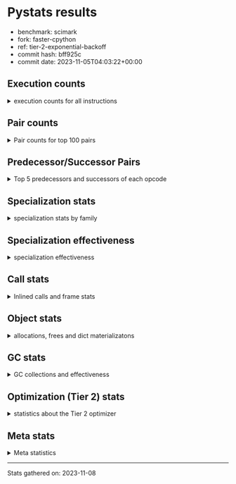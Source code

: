 
# Pystats results

- benchmark: scimark
- fork: faster-cpython
- ref: tier-2-exponential-backoff
- commit hash: bff925c
- commit date: 2023-11-05T04:03:22+00:00

## Execution counts

<details>
<summary> execution counts for all instructions </summary>

|Name | Count | Self | Cumulative | Miss ratio | 
|---|---:|---:|---:|---:|
| LOAD_FAST | 1,083,414,320 | 18.5% | 18.5% |  |
| LOAD_FAST_LOAD_FAST | 433,810,380 | 7.4% | 26.0% |  |
| POP_JUMP_IF_FALSE | 328,114,940 | 5.6% | 31.6% |  |
| LOAD_ATTR_INSTANCE_VALUE | 321,103,120 | 5.5% | 37.1% |  |
| SWAP | 293,175,920 | 5.0% | 42.1% |  |
| LOAD_CONST | 292,953,980 | 5.0% | 47.1% |  |
| COPY | 276,960,200 | 4.7% | 51.8% |  |
| BINARY_SUBSCR | 234,162,560 | 4.0% | 55.8% |  |
| COMPARE_OP_INT | 221,899,180 | 3.8% | 59.6% |  |
| RESUME_CHECK | 182,272,400 | 3.1% | 62.8% |  |
| RETURN_VALUE | 181,123,540 | 3.1% | 65.9% |  |
| LOAD_GLOBAL_BUILTIN | 178,170,180 | 3.0% | 68.9% |  |
| STORE_SUBSCR | 172,808,220 | 3.0% | 71.9% |  |
| BINARY_OP_ADD_INT | 158,521,860 | 2.7% | 74.6% |  |
| STORE_FAST | 125,788,060 | 2.2% | 76.7% |  |
| BINARY_OP_ADD_FLOAT | 120,734,300 | 2.1% | 78.8% |  |
| BINARY_SUBSCR_GETITEM | 118,050,820 | 2.0% | 80.8% |  |
| BINARY_OP_MULTIPLY_FLOAT | 107,739,420 | 1.8% | 82.7% |  |
| ENTER_EXECUTOR | 106,307,180 | 1.8% | 84.5% |  |
| TO_BOOL_BOOL | 97,414,060 | 1.7% | 86.1% |  |
| JUMP_FORWARD | 94,194,080 | 1.6% | 87.7% |  |
| BINARY_OP_SUBTRACT_FLOAT | 92,114,220 | 1.6% | 89.3% |  |
| CALL_ISINSTANCE | 80,450,280 | 1.4% | 90.7% |  |
| BINARY_SUBSCR_LIST_INT | 80,435,080 | 1.4% | 92.1% |  |
| STORE_FAST_STORE_FAST | 55,708,340 | 1.0% | 93.0% |  |
| CALL_PY_EXACT_ARGS | 54,921,940 | 0.9% | 94.0% |  |
| LOAD_ATTR_METHOD_WITH_VALUES | 54,900,560 | 0.9% | 94.9% |  |
| UNPACK_SEQUENCE_TWO_TUPLE | 46,907,120 | 0.8% | 95.7% |  |
| BINARY_OP_MULTIPLY_INT | 46,576,140 | 0.8% | 96.5% |  |
| BUILD_TUPLE | 39,217,640 | 0.7% | 97.2% |  |
| BINARY_OP_SUBTRACT_INT | 36,888,680 | 0.6% | 97.8% |  |
| STORE_ATTR_INSTANCE_VALUE | 30,096,920 | 0.5% | 98.3% |  |
| LOAD_ATTR_NONDESCRIPTOR_WITH_VALUES | 22,232,420 | 0.4% | 98.7% | 0.1% |
| CALL_BUILTIN_CLASS | 17,260,280 | 0.3% | 99.0% |  |
| BINARY_OP | 9,489,640 | 0.2% | 99.2% |  |
| COMPARE_OP | 8,812,940 | 0.2% | 99.3% |  |
| RETURN_CONST | 8,523,520 | 0.1% | 99.5% |  |
| INTERPRETER_EXIT | 8,499,020 | 0.1% | 99.6% |  |
| POP_JUMP_IF_TRUE | 8,404,000 | 0.1% | 99.7% |  |
| COMPARE_OP_FLOAT | 8,395,960 | 0.1% | 99.9% |  |
| BINARY_SUBSCR_TUPLE_INT | 1,599,960 | 0.0% | 99.9% |  |
| POP_TOP | 825,120 | 0.0% | 99.9% |  |
| JUMP_BACKWARD | 818,640 | 0.0% | 99.9% |  |
| FOR_ITER_GEN | 800,060 | 0.0% | 100.0% |  |
| YIELD_VALUE | 800,000 | 0.0% | 100.0% |  |
| CALL_BUILTIN_O | 420,700 | 0.0% | 100.0% |  |
| FOR_ITER_RANGE | 293,280 | 0.0% | 100.0% |  |
| GET_ITER | 284,960 | 0.0% | 100.0% |  |
| LIST_APPEND | 179,840 | 0.0% | 100.0% |  |
| EXTENDED_ARG | 80,000 | 0.0% | 100.0% |  |
| LOAD_GLOBAL_MODULE | 48,580 | 0.0% | 100.0% |  |
| LOAD_ATTR_MODULE | 25,740 | 0.0% | 100.0% |  |
| CALL | 22,620 | 0.0% | 100.0% |  |
| PUSH_NULL | 18,680 | 0.0% | 100.0% |  |
| STORE_SUBSCR_LIST_INT | 15,180 | 0.0% | 100.0% |  |
| FOR_ITER | 9,500 | 0.0% | 100.0% |  |
| STORE_SLICE | 8,080 | 0.0% | 100.0% |  |
| LOAD_GLOBAL | 3,960 | 0.0% | 100.0% |  |
| LOAD_ATTR | 3,920 | 0.0% | 100.0% |  |
| BUILD_LIST | 1,900 | 0.0% | 100.0% |  |
| STORE_ATTR | 1,440 | 0.0% | 100.0% |  |
| LOAD_DEREF | 1,200 | 0.0% | 100.0% |  |
| RESUME | 840 | 0.0% | 100.0% |  |
| CALL_FUNCTION_EX | 800 | 0.0% | 100.0% |  |
| NOP | 400 | 0.0% | 100.0% |  |
| CALL_INTRINSIC_1 | 400 | 0.0% | 100.0% |  |
| COPY_FREE_VARS | 400 | 0.0% | 100.0% |  |
| LIST_EXTEND | 400 | 0.0% | 100.0% |  |
| STORE_FAST_LOAD_FAST | 380 | 0.0% | 100.0% |  |
| POP_JUMP_IF_NONE | 240 | 0.0% | 100.0% |  |
| LOAD_FAST_AND_CLEAR | 240 | 0.0% | 100.0% |  |
| TO_BOOL | 200 | 0.0% | 100.0% |  |
| EXIT_INIT_CHECK | 180 | 0.0% | 100.0% |  |
| CALL_ALLOC_AND_ENTER_INIT | 180 | 0.0% | 100.0% |  |
| UNPACK_SEQUENCE | 160 | 0.0% | 100.0% |  |
| BINARY_SLICE | 80 | 0.0% | 100.0% |  |
| END_FOR | 80 | 0.0% | 100.0% |  |
| RETURN_GENERATOR | 80 | 0.0% | 100.0% |  |


</details>

## Pair counts

<details>
<summary> Pair counts for top 100 pairs </summary>

|Pair | Count | Self | Cumulative | 
|---|---:|---:|---:|
| LOAD_FAST LOAD_ATTR_INSTANCE_VALUE | 253,621,280 | 4.3% | 4.3% |
| COMPARE_OP_INT POP_JUMP_IF_FALSE | 221,883,220 | 3.8% | 8.1% |
| POP_JUMP_IF_FALSE LOAD_FAST | 216,159,980 | 3.7% | 11.8% |
| LOAD_ATTR_INSTANCE_VALUE LOAD_FAST | 157,039,280 | 2.7% | 14.5% |
| BINARY_SUBSCR_GETITEM RESUME_CHECK | 118,050,820 | 2.0% | 16.5% |
| LOAD_CONST BINARY_OP_ADD_INT | 103,863,360 | 1.8% | 18.3% |
| SWAP STORE_SUBSCR | 100,484,600 | 1.7% | 20.0% |
| SWAP SWAP | 100,484,600 | 1.7% | 21.8% |
| LOAD_CONST LOAD_FAST | 100,304,060 | 1.7% | 23.5% |
| LOAD_GLOBAL_BUILTIN LOAD_FAST | 97,548,500 | 1.7% | 25.1% |
| LOAD_FAST_LOAD_FAST LOAD_CONST | 97,478,540 | 1.7% | 26.8% |
| TO_BOOL_BOOL POP_JUMP_IF_FALSE | 97,414,060 | 1.7% | 28.5% |
| COPY BINARY_SUBSCR | 92,380,900 | 1.6% | 30.1% |
| COPY COPY | 92,380,900 | 1.6% | 31.6% |
| LOAD_FAST SWAP | 92,198,400 | 1.6% | 33.2% |
| POP_JUMP_IF_FALSE JUMP_FORWARD | 92,198,400 | 1.6% | 34.8% |
| SWAP COPY | 92,198,400 | 1.6% | 36.4% |
| LOAD_ATTR_INSTANCE_VALUE COMPARE_OP_INT | 92,198,320 | 1.6% | 37.9% |
| COPY COMPARE_OP_INT | 92,198,320 | 1.6% | 39.5% |
| BINARY_SUBSCR LOAD_FAST | 82,482,280 | 1.4% | 40.9% |
| LOAD_FAST LOAD_CONST | 82,197,900 | 1.4% | 42.3% |
| RESUME_CHECK LOAD_GLOBAL_BUILTIN | 80,450,480 | 1.4% | 43.7% |
| LOAD_FAST LOAD_GLOBAL_BUILTIN | 80,450,240 | 1.4% | 45.1% |
| LOAD_GLOBAL_BUILTIN CALL_ISINSTANCE | 80,450,240 | 1.4% | 46.5% |
| CALL_ISINSTANCE TO_BOOL_BOOL | 80,450,240 | 1.4% | 47.8% |
| BINARY_SUBSCR_LIST_INT RETURN_VALUE | 79,635,100 | 1.4% | 49.2% |
| LOAD_FAST BINARY_SUBSCR_LIST_INT | 79,635,080 | 1.4% | 50.6% |
| RETURN_VALUE LOAD_FAST | 79,619,760 | 1.4% | 51.9% |
| STORE_SUBSCR ENTER_EXECUTOR | 76,668,680 | 1.3% | 53.2% |
| STORE_SUBSCR LOAD_FAST_LOAD_FAST | 73,921,600 | 1.3% | 54.5% |
| BINARY_OP_ADD_FLOAT SWAP | 73,816,220 | 1.3% | 55.8% |
| LOAD_FAST BINARY_OP_ADD_FLOAT | 73,816,140 | 1.3% | 57.0% |
| STORE_FAST LOAD_FAST_LOAD_FAST | 71,520,600 | 1.2% | 58.3% |
| LOAD_FAST_LOAD_FAST LOAD_ATTR_INSTANCE_VALUE | 67,481,160 | 1.2% | 59.4% |
| BINARY_SUBSCR LOAD_FAST_LOAD_FAST | 61,339,360 | 1.0% | 60.5% |
| CALL_PY_EXACT_ARGS RESUME_CHECK | 54,921,880 | 0.9% | 61.4% |
| RESUME_CHECK LOAD_FAST | 54,916,840 | 0.9% | 62.3% |
| LOAD_FAST LOAD_ATTR_METHOD_WITH_VALUES | 54,899,920 | 0.9% | 63.3% |
| LOAD_FAST BINARY_SUBSCR | 52,955,960 | 0.9% | 64.2% |
| LOAD_FAST_LOAD_FAST BINARY_SUBSCR_GETITEM | 52,592,360 | 0.9% | 65.1% |
| BINARY_OP_SUBTRACT_FLOAT LOAD_FAST_LOAD_FAST | 48,796,220 | 0.8% | 65.9% |
| LOAD_FAST BINARY_OP_SUBTRACT_FLOAT | 48,724,100 | 0.8% | 66.8% |
| JUMP_FORWARD LOAD_FAST_LOAD_FAST | 48,094,880 | 0.8% | 67.6% |
| UNPACK_SEQUENCE_TWO_TUPLE STORE_FAST_STORE_FAST | 46,907,120 | 0.8% | 68.4% |
| LOAD_FAST BINARY_OP_ADD_INT | 46,393,300 | 0.8% | 69.2% |
| LOAD_FAST_LOAD_FAST CALL_PY_EXACT_ARGS | 46,111,420 | 0.8% | 70.0% |
| RESUME_CHECK LOAD_CONST | 46,103,600 | 0.8% | 70.8% |
| JUMP_FORWARD LOAD_CONST | 46,099,200 | 0.8% | 71.5% |
| BINARY_OP_ADD_INT RETURN_VALUE | 46,099,180 | 0.8% | 72.3% |
| BINARY_OP_MULTIPLY_INT LOAD_FAST | 46,099,180 | 0.8% | 73.1% |
| LOAD_ATTR_INSTANCE_VALUE BINARY_OP_MULTIPLY_INT | 46,099,160 | 0.8% | 73.9% |
| LOAD_ATTR_METHOD_WITH_VALUES LOAD_FAST_LOAD_FAST | 46,099,160 | 0.8% | 74.7% |
| LOAD_FAST UNPACK_SEQUENCE_TWO_TUPLE | 46,099,120 | 0.8% | 75.5% |
| STORE_FAST_STORE_FAST LOAD_FAST | 39,216,000 | 0.7% | 76.2% |
| BINARY_SUBSCR RETURN_VALUE | 38,416,020 | 0.7% | 76.8% |
| RETURN_VALUE BINARY_SUBSCR | 38,416,000 | 0.7% | 77.5% |
| STORE_FAST LOAD_FAST | 37,399,860 | 0.6% | 78.1% |
| LOAD_CONST BINARY_OP_SUBTRACT_INT | 35,058,880 | 0.6% | 78.7% |
| ENTER_EXECUTOR BINARY_SUBSCR_GETITEM | 34,724,600 | 0.6% | 79.3% |
| BINARY_OP_MULTIPLY_FLOAT BINARY_OP_SUBTRACT_FLOAT | 34,588,820 | 0.6% | 79.9% |
| LOAD_FAST_LOAD_FAST BINARY_SUBSCR | 33,975,340 | 0.6% | 80.5% |
| LOAD_FAST BINARY_OP_MULTIPLY_FLOAT | 32,978,180 | 0.6% | 81.0% |
| BINARY_OP_ADD_INT STORE_SUBSCR | 32,933,840 | 0.6% | 81.6% |
| LOAD_FAST_LOAD_FAST COPY | 32,860,600 | 0.6% | 82.2% |
| BINARY_OP_ADD_INT COPY | 32,856,260 | 0.6% | 82.7% |
| ENTER_EXECUTOR LOAD_FAST | 32,855,320 | 0.6% | 83.3% |
| LOAD_FAST LOAD_FAST | 32,562,280 | 0.6% | 83.8% |
| LOAD_FAST BUILD_TUPLE | 31,532,800 | 0.5% | 84.4% |
| BUILD_TUPLE BINARY_SUBSCR_GETITEM | 30,733,560 | 0.5% | 84.9% |
| LOAD_FAST_LOAD_FAST STORE_ATTR_INSTANCE_VALUE | 30,095,200 | 0.5% | 85.4% |
| STORE_ATTR_INSTANCE_VALUE LOAD_FAST | 30,095,080 | 0.5% | 85.9% |
| BINARY_OP_SUBTRACT_INT STORE_FAST | 29,187,620 | 0.5% | 86.4% |
| LOAD_CONST COMPARE_OP_INT | 28,984,780 | 0.5% | 86.9% |
| LOAD_FAST COPY | 26,664,000 | 0.5% | 87.4% |
| BINARY_SUBSCR BINARY_OP_MULTIPLY_FLOAT | 26,268,900 | 0.4% | 87.8% |
| BINARY_OP_SUBTRACT_FLOAT SWAP | 26,267,980 | 0.4% | 88.3% |
| LOAD_FAST_LOAD_FAST LOAD_FAST | 25,360,560 | 0.4% | 88.7% |
| BINARY_OP_MULTIPLY_FLOAT BINARY_OP_ADD_FLOAT | 23,860,520 | 0.4% | 89.1% |
| BINARY_OP_ADD_FLOAT LOAD_FAST_LOAD_FAST | 23,125,720 | 0.4% | 89.5% |
| RETURN_VALUE BINARY_OP_ADD_FLOAT | 23,049,480 | 0.4% | 89.9% |
| ENTER_EXECUTOR LOAD_FAST_LOAD_FAST | 20,689,780 | 0.4% | 90.3% |
| LOAD_FAST CALL_BUILTIN_CLASS | 17,177,000 | 0.3% | 90.6% |
| BINARY_OP_SUBTRACT_FLOAT STORE_FAST | 17,049,720 | 0.3% | 90.9% |
| CALL_BUILTIN_CLASS BINARY_OP_MULTIPLY_FLOAT | 16,971,980 | 0.3% | 91.2% |
| LOAD_FAST LOAD_ATTR_NONDESCRIPTOR_WITH_VALUES | 16,967,860 | 0.3% | 91.4% |
| BINARY_OP_MULTIPLY_FLOAT RETURN_VALUE | 16,963,840 | 0.3% | 91.7% |
| LOAD_ATTR_INSTANCE_VALUE TO_BOOL_BOOL | 16,963,720 | 0.3% | 92.0% |
| LOAD_ATTR_NONDESCRIPTOR_WITH_VALUES LOAD_GLOBAL_BUILTIN | 16,963,720 | 0.3% | 92.3% |
| BINARY_OP_ADD_INT BINARY_SUBSCR | 16,370,340 | 0.3% | 92.6% |
| BINARY_SUBSCR STORE_FAST | 16,370,180 | 0.3% | 92.9% |
| BINARY_OP_MULTIPLY_FLOAT LOAD_FAST | 16,216,840 | 0.3% | 93.2% |
| LOAD_FAST_LOAD_FAST BINARY_OP_MULTIPLY_FLOAT | 16,144,320 | 0.3% | 93.4% |
| RETURN_VALUE STORE_FAST | 16,008,360 | 0.3% | 93.7% |
| POP_JUMP_IF_FALSE LOAD_FAST_LOAD_FAST | 15,905,100 | 0.3% | 94.0% |
| BINARY_OP_ADD_INT STORE_FAST | 14,565,640 | 0.2% | 94.2% |
| STORE_FAST ENTER_EXECUTOR | 14,505,140 | 0.2% | 94.5% |
| LOAD_FAST STORE_SUBSCR | 14,176,200 | 0.2% | 94.7% |
| STORE_SUBSCR LOAD_FAST | 12,884,220 | 0.2% | 94.9% |
| ENTER_EXECUTOR ENTER_EXECUTOR | 9,960,400 | 0.2% | 95.1% |
| BINARY_OP STORE_FAST | 9,412,340 | 0.2% | 95.3% |


</details>

## Predecessor/Successor Pairs

<details>
<summary> Top 5 predecessors and successors of each opcode </summary>

### BINARY_SLICE

<details>
<summary> Successors and predecessors for BINARY_SLICE </summary>

|Predecessors | Count | Percentage | 
|---|---:|---:|
| LOAD_CONST | 80 | 100.0% |

|Successors | Count | Percentage | 
|---|---:|---:|
| LOAD_FAST | 80 | 100.0% |


</details>

### STORE_SLICE

<details>
<summary> Successors and predecessors for STORE_SLICE </summary>

|Predecessors | Count | Percentage | 
|---|---:|---:|
| LOAD_CONST | 8,080 | 100.0% |

|Successors | Count | Percentage | 
|---|---:|---:|
| JUMP_BACKWARD | 8,000 | 99.0% |
| LOAD_FAST | 80 | 1.0% |


</details>

### CACHE

<details>
<summary> Successors and predecessors for CACHE </summary>

|Successors | Count | Percentage | 
|---|---:|---:|
| RESUME_CHECK | 8,498,820 | 100.0% |
| RESUME | 180 | 0.0% |
| POP_TOP | 20 | 0.0% |


</details>

### BINARY_SUBSCR

<details>
<summary> Successors and predecessors for BINARY_SUBSCR </summary>

|Predecessors | Count | Percentage | 
|---|---:|---:|
| COPY | 92,380,900 | 39.5% |
| LOAD_FAST | 52,955,960 | 22.6% |
| RETURN_VALUE | 38,416,000 | 16.4% |
| LOAD_FAST_LOAD_FAST | 33,975,340 | 14.5% |
| BINARY_OP_ADD_INT | 16,370,340 | 7.0% |

|Successors | Count | Percentage | 
|---|---:|---:|
| LOAD_FAST | 82,482,280 | 35.2% |
| LOAD_FAST_LOAD_FAST | 61,339,360 | 26.2% |
| RETURN_VALUE | 38,416,020 | 16.4% |
| BINARY_OP_MULTIPLY_FLOAT | 26,268,900 | 11.2% |
| STORE_FAST | 16,370,180 | 7.0% |


</details>

### EXIT_INIT_CHECK

<details>
<summary> Successors and predecessors for EXIT_INIT_CHECK </summary>

|Predecessors | Count | Percentage | 
|---|---:|---:|
| RETURN_CONST | 180 | 100.0% |

|Successors | Count | Percentage | 
|---|---:|---:|
| RETURN_VALUE | 180 | 100.0% |


</details>

### GET_ITER

<details>
<summary> Successors and predecessors for GET_ITER </summary>

|Predecessors | Count | Percentage | 
|---|---:|---:|
| CALL_BUILTIN_CLASS | 283,880 | 99.6% |
| CALL | 600 | 0.2% |
| LOAD_FAST | 400 | 0.1% |
| RETURN_GENERATOR | 80 | 0.0% |

|Successors | Count | Percentage | 
|---|---:|---:|
| FOR_ITER_RANGE | 283,960 | 99.6% |
| FOR_ITER | 700 | 0.2% |
| LOAD_FAST_AND_CLEAR | 240 | 0.1% |
| FOR_ITER_GEN | 60 | 0.0% |


</details>

### INTERPRETER_EXIT

<details>
<summary> Successors and predecessors for INTERPRETER_EXIT </summary>

|Predecessors | Count | Percentage | 
|---|---:|---:|
| RETURN_CONST | 8,498,700 | 100.0% |
| RETURN_VALUE | 300 | 0.0% |
| YIELD_VALUE | 20 | 0.0% |


</details>

### NOP

<details>
<summary> Successors and predecessors for NOP </summary>

|Predecessors | Count | Percentage | 
|---|---:|---:|
| POP_TOP | 400 | 100.0% |

|Successors | Count | Percentage | 
|---|---:|---:|
| LOAD_DEREF | 400 | 100.0% |


</details>

### POP_TOP

<details>
<summary> Successors and predecessors for POP_TOP </summary>

|Predecessors | Count | Percentage | 
|---|---:|---:|
| RESUME_CHECK | 799,980 | 97.0% |
| RETURN_CONST | 24,560 | 3.0% |
| CALL | 400 | 0.0% |
| RETURN_VALUE | 80 | 0.0% |
| FOR_ITER_GEN | 60 | 0.0% |

|Successors | Count | Percentage | 
|---|---:|---:|
| ENTER_EXECUTOR | 803,360 | 97.4% |
| LOAD_CONST | 12,240 | 1.5% |
| RETURN_CONST | 4,080 | 0.5% |
| LOAD_GLOBAL_MODULE | 4,000 | 0.5% |
| JUMP_BACKWARD | 880 | 0.1% |


</details>

### PUSH_NULL

<details>
<summary> Successors and predecessors for PUSH_NULL </summary>

|Predecessors | Count | Percentage | 
|---|---:|---:|
| LOAD_ATTR_MODULE | 17,460 | 93.5% |
| LOAD_DEREF | 800 | 4.3% |
| LOAD_ATTR | 340 | 1.8% |
| LOAD_FAST | 80 | 0.4% |

|Successors | Count | Percentage | 
|---|---:|---:|
| LOAD_FAST | 17,400 | 93.1% |
| CALL | 1,200 | 6.4% |
| LOAD_FAST_LOAD_FAST | 80 | 0.4% |


</details>

### RETURN_VALUE

<details>
<summary> Successors and predecessors for RETURN_VALUE </summary>

|Predecessors | Count | Percentage | 
|---|---:|---:|
| BINARY_SUBSCR_LIST_INT | 79,635,100 | 44.0% |
| BINARY_OP_ADD_INT | 46,099,180 | 25.5% |
| BINARY_SUBSCR | 38,416,020 | 21.2% |
| BINARY_OP_MULTIPLY_FLOAT | 16,963,840 | 9.4% |
| LOAD_FAST | 8,160 | 0.0% |

|Successors | Count | Percentage | 
|---|---:|---:|
| LOAD_FAST | 79,619,760 | 44.0% |
| BINARY_SUBSCR | 38,416,000 | 21.2% |
| BINARY_OP_ADD_FLOAT | 23,049,480 | 12.7% |
| STORE_FAST | 16,008,360 | 8.8% |
| LOAD_FAST_LOAD_FAST | 8,490,760 | 4.7% |


</details>

### STORE_SUBSCR

<details>
<summary> Successors and predecessors for STORE_SUBSCR </summary>

|Predecessors | Count | Percentage | 
|---|---:|---:|
| SWAP | 100,484,600 | 58.1% |
| BINARY_OP_ADD_INT | 32,933,840 | 19.1% |
| LOAD_FAST | 14,176,200 | 8.2% |
| BUILD_TUPLE | 8,483,200 | 4.9% |
| LOAD_FAST_LOAD_FAST | 8,200,100 | 4.7% |

|Successors | Count | Percentage | 
|---|---:|---:|
| ENTER_EXECUTOR | 76,668,680 | 44.4% |
| LOAD_FAST_LOAD_FAST | 73,921,600 | 42.8% |
| LOAD_FAST | 12,884,220 | 7.5% |
| RETURN_CONST | 8,483,220 | 4.9% |
| JUMP_BACKWARD | 803,520 | 0.5% |


</details>

### TO_BOOL

<details>
<summary> Successors and predecessors for TO_BOOL </summary>

|Predecessors | Count | Percentage | 
|---|---:|---:|
| LOAD_ATTR | 60 | 30.0% |
| LOAD_ATTR_INSTANCE_VALUE | 60 | 30.0% |
| CALL | 40 | 20.0% |
| CALL_ISINSTANCE | 40 | 20.0% |

|Successors | Count | Percentage | 
|---|---:|---:|
| POP_JUMP_IF_FALSE | 100 | 50.0% |
| TO_BOOL_BOOL | 100 | 50.0% |


</details>

### BINARY_OP

<details>
<summary> Successors and predecessors for BINARY_OP </summary>

|Predecessors | Count | Percentage | 
|---|---:|---:|
| LOAD_ATTR_NONDESCRIPTOR_WITH_VALUES | 5,260,540 | 55.4% |
| LOAD_CONST | 4,144,020 | 43.7% |
| LOAD_FAST | 38,120 | 0.4% |
| BINARY_OP | 16,280 | 0.2% |
| LOAD_FAST_LOAD_FAST | 9,060 | 0.1% |

|Successors | Count | Percentage | 
|---|---:|---:|
| STORE_FAST | 9,412,340 | 99.2% |
| BINARY_OP | 16,280 | 0.2% |
| LIST_APPEND | 16,000 | 0.2% |
| CALL_BUILTIN_O | 8,260 | 0.1% |
| LOAD_GLOBAL_MODULE | 8,260 | 0.1% |


</details>

### BUILD_LIST

<details>
<summary> Successors and predecessors for BUILD_LIST </summary>

|Predecessors | Count | Percentage | 
|---|---:|---:|
| LOAD_CONST | 1,260 | 66.3% |
| LOAD_FAST | 400 | 21.1% |
| SWAP | 240 | 12.6% |

|Successors | Count | Percentage | 
|---|---:|---:|
| CALL | 1,260 | 66.3% |
| LOAD_DEREF | 400 | 21.1% |
| SWAP | 240 | 12.6% |


</details>

### CALL

<details>
<summary> Successors and predecessors for CALL </summary>

|Predecessors | Count | Percentage | 
|---|---:|---:|
| ENTER_EXECUTOR | 15,540 | 68.7% |
| LOAD_FAST | 1,680 | 7.4% |
| BUILD_LIST | 1,260 | 5.6% |
| PUSH_NULL | 1,200 | 5.3% |
| CALL | 900 | 4.0% |

|Successors | Count | Percentage | 
|---|---:|---:|
| LOAD_FAST | 16,900 | 74.7% |
| STORE_FAST | 1,240 | 5.5% |
| CALL | 900 | 4.0% |
| CALL_BUILTIN_CLASS | 740 | 3.3% |
| GET_ITER | 600 | 2.7% |


</details>

### CALL_FUNCTION_EX

<details>
<summary> Successors and predecessors for CALL_FUNCTION_EX </summary>

|Predecessors | Count | Percentage | 
|---|---:|---:|
| CALL_INTRINSIC_1 | 400 | 50.0% |
| LOAD_FAST | 400 | 50.0% |

|Successors | Count | Percentage | 
|---|---:|---:|
| COPY_FREE_VARS | 400 | 50.0% |
| RESUME_CHECK | 300 | 37.5% |
| RESUME | 100 | 12.5% |


</details>

### CALL_INTRINSIC_1

<details>
<summary> Successors and predecessors for CALL_INTRINSIC_1 </summary>

|Predecessors | Count | Percentage | 
|---|---:|---:|
| LIST_EXTEND | 400 | 100.0% |

|Successors | Count | Percentage | 
|---|---:|---:|
| CALL_FUNCTION_EX | 400 | 100.0% |


</details>

### COMPARE_OP

<details>
<summary> Successors and predecessors for COMPARE_OP </summary>

|Predecessors | Count | Percentage | 
|---|---:|---:|
| LOAD_CONST | 8,809,580 | 100.0% |
| COMPARE_OP | 2,720 | 0.0% |
| LOAD_FAST_LOAD_FAST | 360 | 0.0% |
| BINARY_OP | 80 | 0.0% |
| COPY | 80 | 0.0% |

|Successors | Count | Percentage | 
|---|---:|---:|
| POP_JUMP_IF_FALSE | 8,809,560 | 100.0% |
| COMPARE_OP | 2,720 | 0.0% |
| COMPARE_OP_INT | 540 | 0.0% |
| POP_JUMP_IF_TRUE | 60 | 0.0% |
| COMPARE_OP_FLOAT | 40 | 0.0% |


</details>

### COPY_FREE_VARS

<details>
<summary> Successors and predecessors for COPY_FREE_VARS </summary>

|Predecessors | Count | Percentage | 
|---|---:|---:|
| CALL_FUNCTION_EX | 400 | 100.0% |

|Successors | Count | Percentage | 
|---|---:|---:|
| RESUME_CHECK | 300 | 75.0% |
| RESUME | 100 | 25.0% |


</details>

### ENTER_EXECUTOR

<details>
<summary> Successors and predecessors for ENTER_EXECUTOR </summary>

|Predecessors | Count | Percentage | 
|---|---:|---:|
| STORE_SUBSCR | 76,668,680 | 72.1% |
| STORE_FAST | 14,505,140 | 13.6% |
| ENTER_EXECUTOR | 9,960,400 | 9.4% |
| POP_JUMP_IF_TRUE | 2,073,920 | 2.0% |
| POP_JUMP_IF_FALSE | 2,044,160 | 1.9% |

|Successors | Count | Percentage | 
|---|---:|---:|
| BINARY_SUBSCR_GETITEM | 34,724,600 | 32.7% |
| LOAD_FAST | 32,855,320 | 30.9% |
| LOAD_FAST_LOAD_FAST | 20,689,780 | 19.5% |
| ENTER_EXECUTOR | 9,960,400 | 9.4% |
| LOAD_CONST | 3,255,440 | 3.1% |


</details>

### FOR_ITER

<details>
<summary> Successors and predecessors for FOR_ITER </summary>

|Predecessors | Count | Percentage | 
|---|---:|---:|
| JUMP_BACKWARD | 8,620 | 90.7% |
| GET_ITER | 700 | 7.4% |
| FOR_ITER | 140 | 1.5% |
| SWAP | 40 | 0.4% |

|Successors | Count | Percentage | 
|---|---:|---:|
| UNPACK_SEQUENCE_TWO_TUPLE | 7,960 | 83.8% |
| FOR_ITER_RANGE | 620 | 6.5% |
| STORE_FAST | 580 | 6.1% |
| FOR_ITER | 140 | 1.5% |
| RETURN_CONST | 80 | 0.8% |


</details>

### JUMP_BACKWARD

<details>
<summary> Successors and predecessors for JUMP_BACKWARD </summary>

|Predecessors | Count | Percentage | 
|---|---:|---:|
| STORE_SUBSCR | 803,520 | 98.2% |
| STORE_SLICE | 8,000 | 1.0% |
| ENTER_EXECUTOR | 2,640 | 0.3% |
| STORE_FAST | 1,280 | 0.2% |
| POP_TOP | 880 | 0.1% |

|Successors | Count | Percentage | 
|---|---:|---:|
| FOR_ITER_GEN | 799,980 | 97.7% |
| FOR_ITER | 8,620 | 1.1% |
| FOR_ITER_RANGE | 8,500 | 1.0% |
| ENTER_EXECUTOR | 640 | 0.1% |
| LOAD_CONST | 300 | 0.0% |


</details>

### JUMP_FORWARD

<details>
<summary> Successors and predecessors for JUMP_FORWARD </summary>

|Predecessors | Count | Percentage | 
|---|---:|---:|
| POP_JUMP_IF_FALSE | 92,198,400 | 97.9% |
| STORE_FAST | 1,995,680 | 2.1% |

|Successors | Count | Percentage | 
|---|---:|---:|
| LOAD_FAST_LOAD_FAST | 48,094,880 | 51.1% |
| LOAD_CONST | 46,099,200 | 48.9% |


</details>

### LIST_EXTEND

<details>
<summary> Successors and predecessors for LIST_EXTEND </summary>

|Predecessors | Count | Percentage | 
|---|---:|---:|
| LOAD_DEREF | 400 | 100.0% |

|Successors | Count | Percentage | 
|---|---:|---:|
| CALL_INTRINSIC_1 | 400 | 100.0% |


</details>

### LOAD_ATTR

<details>
<summary> Successors and predecessors for LOAD_ATTR </summary>

|Predecessors | Count | Percentage | 
|---|---:|---:|
| LOAD_FAST | 2,000 | 51.0% |
| LOAD_FAST_LOAD_FAST | 1,120 | 28.6% |
| LOAD_GLOBAL | 360 | 9.2% |
| LOAD_GLOBAL_MODULE | 360 | 9.2% |
| STORE_FAST_LOAD_FAST | 40 | 1.0% |

|Successors | Count | Percentage | 
|---|---:|---:|
| LOAD_ATTR_INSTANCE_VALUE | 680 | 17.3% |
| LOAD_ATTR_NONDESCRIPTOR_WITH_VALUES | 660 | 16.8% |
| LOAD_FAST | 540 | 13.8% |
| BINARY_OP | 460 | 11.7% |
| LOAD_ATTR_MODULE | 360 | 9.2% |


</details>

### LOAD_CONST

<details>
<summary> Successors and predecessors for LOAD_CONST </summary>

|Predecessors | Count | Percentage | 
|---|---:|---:|
| LOAD_FAST_LOAD_FAST | 97,478,540 | 33.3% |
| LOAD_FAST | 82,197,900 | 28.1% |
| RESUME_CHECK | 46,103,600 | 15.7% |
| JUMP_FORWARD | 46,099,200 | 15.7% |
| BINARY_OP_ADD_FLOAT | 7,999,980 | 2.7% |

|Successors | Count | Percentage | 
|---|---:|---:|
| BINARY_OP_ADD_INT | 103,863,360 | 35.5% |
| LOAD_FAST | 100,304,060 | 34.2% |
| BINARY_OP_SUBTRACT_INT | 35,058,880 | 12.0% |
| COMPARE_OP_INT | 28,984,780 | 9.9% |
| COMPARE_OP | 8,809,580 | 3.0% |


</details>

### LOAD_DEREF

<details>
<summary> Successors and predecessors for LOAD_DEREF </summary>

|Predecessors | Count | Percentage | 
|---|---:|---:|
| NOP | 400 | 33.3% |
| BUILD_LIST | 400 | 33.3% |
| RESUME_CHECK | 300 | 25.0% |
| RESUME | 100 | 8.3% |

|Successors | Count | Percentage | 
|---|---:|---:|
| PUSH_NULL | 800 | 66.7% |
| LIST_EXTEND | 400 | 33.3% |


</details>

### LOAD_FAST

<details>
<summary> Successors and predecessors for LOAD_FAST </summary>

|Predecessors | Count | Percentage | 
|---|---:|---:|
| POP_JUMP_IF_FALSE | 216,159,980 | 20.0% |
| LOAD_ATTR_INSTANCE_VALUE | 157,039,280 | 14.5% |
| LOAD_CONST | 100,304,060 | 9.3% |
| LOAD_GLOBAL_BUILTIN | 97,548,500 | 9.0% |
| BINARY_SUBSCR | 82,482,280 | 7.6% |

|Successors | Count | Percentage | 
|---|---:|---:|
| LOAD_ATTR_INSTANCE_VALUE | 253,621,280 | 23.4% |
| SWAP | 92,198,400 | 8.5% |
| LOAD_CONST | 82,197,900 | 7.6% |
| LOAD_GLOBAL_BUILTIN | 80,450,240 | 7.4% |
| BINARY_SUBSCR_LIST_INT | 79,635,080 | 7.4% |


</details>

### LOAD_FAST_LOAD_FAST

<details>
<summary> Successors and predecessors for LOAD_FAST_LOAD_FAST </summary>

|Predecessors | Count | Percentage | 
|---|---:|---:|
| STORE_SUBSCR | 73,921,600 | 17.0% |
| STORE_FAST | 71,520,600 | 16.5% |
| BINARY_SUBSCR | 61,339,360 | 14.1% |
| BINARY_OP_SUBTRACT_FLOAT | 48,796,220 | 11.2% |
| JUMP_FORWARD | 48,094,880 | 11.1% |

|Successors | Count | Percentage | 
|---|---:|---:|
| LOAD_CONST | 97,478,540 | 22.5% |
| LOAD_ATTR_INSTANCE_VALUE | 67,481,160 | 15.6% |
| BINARY_SUBSCR_GETITEM | 52,592,360 | 12.1% |
| CALL_PY_EXACT_ARGS | 46,111,420 | 10.6% |
| BINARY_SUBSCR | 33,975,340 | 7.8% |


</details>

### LOAD_GLOBAL

<details>
<summary> Successors and predecessors for LOAD_GLOBAL </summary>

|Predecessors | Count | Percentage | 
|---|---:|---:|
| STORE_FAST | 1,880 | 47.5% |
| RESUME | 280 | 7.1% |
| RESUME_CHECK | 280 | 7.1% |
| RETURN_VALUE | 200 | 5.1% |
| ENTER_EXECUTOR | 160 | 4.0% |

|Successors | Count | Percentage | 
|---|---:|---:|
| LOAD_GLOBAL_BUILTIN | 1,020 | 25.8% |
| LOAD_GLOBAL_MODULE | 960 | 24.2% |
| LOAD_FAST | 740 | 18.7% |
| LOAD_CONST | 500 | 12.6% |
| LOAD_ATTR | 360 | 9.1% |


</details>

### POP_JUMP_IF_FALSE

<details>
<summary> Successors and predecessors for POP_JUMP_IF_FALSE </summary>

|Predecessors | Count | Percentage | 
|---|---:|---:|
| COMPARE_OP_INT | 221,883,220 | 67.6% |
| TO_BOOL_BOOL | 97,414,060 | 29.7% |
| COMPARE_OP | 8,809,560 | 2.7% |
| EXTENDED_ARG | 8,000 | 0.0% |
| TO_BOOL | 100 | 0.0% |

|Successors | Count | Percentage | 
|---|---:|---:|
| LOAD_FAST | 216,159,980 | 65.9% |
| JUMP_FORWARD | 92,198,400 | 28.1% |
| LOAD_FAST_LOAD_FAST | 15,905,100 | 4.8% |
| ENTER_EXECUTOR | 2,044,160 | 0.6% |
| LOAD_CONST | 1,714,280 | 0.5% |


</details>

### POP_JUMP_IF_NONE

<details>
<summary> Successors and predecessors for POP_JUMP_IF_NONE </summary>

|Predecessors | Count | Percentage | 
|---|---:|---:|
| LOAD_FAST | 240 | 100.0% |

|Successors | Count | Percentage | 
|---|---:|---:|
| RETURN_CONST | 240 | 100.0% |


</details>

### POP_JUMP_IF_TRUE

<details>
<summary> Successors and predecessors for POP_JUMP_IF_TRUE </summary>

|Predecessors | Count | Percentage | 
|---|---:|---:|
| COMPARE_OP_FLOAT | 8,395,960 | 99.9% |
| COMPARE_OP_INT | 7,980 | 0.1% |
| COMPARE_OP | 60 | 0.0% |

|Successors | Count | Percentage | 
|---|---:|---:|
| LOAD_FAST | 6,321,440 | 75.2% |
| ENTER_EXECUTOR | 2,073,920 | 24.7% |
| LOAD_GLOBAL_BUILTIN | 7,880 | 0.1% |
| JUMP_BACKWARD | 720 | 0.0% |
| LOAD_GLOBAL | 40 | 0.0% |


</details>

### RETURN_CONST

<details>
<summary> Successors and predecessors for RETURN_CONST </summary>

|Predecessors | Count | Percentage | 
|---|---:|---:|
| STORE_SUBSCR | 8,483,220 | 99.5% |
| STORE_SUBSCR_LIST_INT | 15,180 | 0.2% |
| ENTER_EXECUTOR | 12,140 | 0.1% |
| POP_JUMP_IF_FALSE | 8,000 | 0.1% |
| POP_TOP | 4,080 | 0.0% |

|Successors | Count | Percentage | 
|---|---:|---:|
| INTERPRETER_EXIT | 8,498,700 | 99.7% |
| POP_TOP | 24,560 | 0.3% |
| EXIT_INIT_CHECK | 180 | 0.0% |
| END_FOR | 80 | 0.0% |


</details>

### STORE_ATTR

<details>
<summary> Successors and predecessors for STORE_ATTR </summary>

|Predecessors | Count | Percentage | 
|---|---:|---:|
| LOAD_FAST | 920 | 63.9% |
| LOAD_FAST_LOAD_FAST | 520 | 36.1% |

|Successors | Count | Percentage | 
|---|---:|---:|
| STORE_ATTR_INSTANCE_VALUE | 720 | 50.0% |
| LOAD_CONST | 240 | 16.7% |
| LOAD_FAST | 160 | 11.1% |
| LOAD_GLOBAL | 160 | 11.1% |
| RETURN_CONST | 120 | 8.3% |


</details>

### STORE_FAST

<details>
<summary> Successors and predecessors for STORE_FAST </summary>

|Predecessors | Count | Percentage | 
|---|---:|---:|
| BINARY_OP_SUBTRACT_INT | 29,187,620 | 23.2% |
| BINARY_OP_SUBTRACT_FLOAT | 17,049,720 | 13.6% |
| BINARY_SUBSCR | 16,370,180 | 13.0% |
| RETURN_VALUE | 16,008,360 | 12.7% |
| BINARY_OP_ADD_INT | 14,565,640 | 11.6% |

|Successors | Count | Percentage | 
|---|---:|---:|
| LOAD_FAST_LOAD_FAST | 71,520,600 | 56.9% |
| LOAD_FAST | 37,399,860 | 29.7% |
| ENTER_EXECUTOR | 14,505,140 | 11.5% |
| JUMP_FORWARD | 1,995,680 | 1.6% |
| LOAD_CONST | 213,400 | 0.2% |


</details>

### STORE_FAST_STORE_FAST

<details>
<summary> Successors and predecessors for STORE_FAST_STORE_FAST </summary>

|Predecessors | Count | Percentage | 
|---|---:|---:|
| UNPACK_SEQUENCE_TWO_TUPLE | 46,907,120 | 84.2% |
| LOAD_ATTR_INSTANCE_VALUE | 8,801,060 | 15.8% |
| LOAD_ATTR | 80 | 0.0% |
| UNPACK_SEQUENCE | 80 | 0.0% |

|Successors | Count | Percentage | 
|---|---:|---:|
| LOAD_FAST | 39,216,000 | 70.4% |
| STORE_FAST | 8,801,060 | 15.8% |
| LOAD_FAST_LOAD_FAST | 7,691,200 | 13.8% |
| LOAD_GLOBAL | 40 | 0.0% |
| LOAD_GLOBAL_BUILTIN | 40 | 0.0% |


</details>

### UNPACK_SEQUENCE

<details>
<summary> Successors and predecessors for UNPACK_SEQUENCE </summary>

|Predecessors | Count | Percentage | 
|---|---:|---:|
| LOAD_FAST | 80 | 50.0% |
| FOR_ITER | 60 | 37.5% |
| YIELD_VALUE | 20 | 12.5% |

|Successors | Count | Percentage | 
|---|---:|---:|
| STORE_FAST_STORE_FAST | 80 | 50.0% |
| UNPACK_SEQUENCE_TWO_TUPLE | 80 | 50.0% |


</details>

### RESUME

<details>
<summary> Successors and predecessors for RESUME </summary>

|Predecessors | Count | Percentage | 
|---|---:|---:|
| CALL | 420 | 50.0% |
| CACHE | 180 | 21.4% |
| CALL_FUNCTION_EX | 100 | 11.9% |
| COPY_FREE_VARS | 100 | 11.9% |
| POP_TOP | 20 | 2.4% |

|Successors | Count | Percentage | 
|---|---:|---:|
| LOAD_FAST | 280 | 33.3% |
| LOAD_GLOBAL | 280 | 33.3% |
| LOAD_DEREF | 100 | 11.9% |
| LOAD_FAST_LOAD_FAST | 100 | 11.9% |
| LOAD_CONST | 60 | 7.1% |


</details>

### BINARY_OP_ADD_FLOAT

<details>
<summary> Successors and predecessors for BINARY_OP_ADD_FLOAT </summary>

|Predecessors | Count | Percentage | 
|---|---:|---:|
| LOAD_FAST | 73,816,140 | 61.1% |
| BINARY_OP_MULTIPLY_FLOAT | 23,860,520 | 19.8% |
| RETURN_VALUE | 23,049,480 | 19.1% |
| BINARY_OP | 8,160 | 0.0% |

|Successors | Count | Percentage | 
|---|---:|---:|
| SWAP | 73,816,220 | 61.1% |
| LOAD_FAST_LOAD_FAST | 23,125,720 | 19.2% |
| STORE_FAST | 8,105,240 | 6.7% |
| LOAD_CONST | 7,999,980 | 6.6% |
| BINARY_OP_MULTIPLY_FLOAT | 7,683,160 | 6.4% |


</details>

### BINARY_OP_ADD_INT

<details>
<summary> Successors and predecessors for BINARY_OP_ADD_INT </summary>

|Predecessors | Count | Percentage | 
|---|---:|---:|
| LOAD_CONST | 103,863,360 | 65.5% |
| LOAD_FAST | 46,393,300 | 29.3% |
| LOAD_FAST_LOAD_FAST | 8,264,560 | 5.2% |
| BINARY_OP | 640 | 0.0% |

|Successors | Count | Percentage | 
|---|---:|---:|
| RETURN_VALUE | 46,099,180 | 29.1% |
| STORE_SUBSCR | 32,933,840 | 20.8% |
| COPY | 32,856,260 | 20.7% |
| BINARY_SUBSCR | 16,370,340 | 10.3% |
| STORE_FAST | 14,565,640 | 9.2% |


</details>

### BINARY_OP_MULTIPLY_FLOAT

<details>
<summary> Successors and predecessors for BINARY_OP_MULTIPLY_FLOAT </summary>

|Predecessors | Count | Percentage | 
|---|---:|---:|
| LOAD_FAST | 32,978,180 | 30.6% |
| BINARY_SUBSCR | 26,268,900 | 24.4% |
| CALL_BUILTIN_CLASS | 16,971,980 | 15.8% |
| LOAD_FAST_LOAD_FAST | 16,144,320 | 15.0% |
| RETURN_VALUE | 7,683,160 | 7.1% |

|Successors | Count | Percentage | 
|---|---:|---:|
| BINARY_OP_SUBTRACT_FLOAT | 34,588,820 | 32.1% |
| BINARY_OP_ADD_FLOAT | 23,860,520 | 22.1% |
| RETURN_VALUE | 16,963,840 | 15.7% |
| LOAD_FAST | 16,216,840 | 15.1% |
| LOAD_FAST_LOAD_FAST | 8,000,920 | 7.4% |


</details>

### BINARY_OP_MULTIPLY_INT

<details>
<summary> Successors and predecessors for BINARY_OP_MULTIPLY_INT </summary>

|Predecessors | Count | Percentage | 
|---|---:|---:|
| LOAD_ATTR_INSTANCE_VALUE | 46,099,160 | 99.0% |
| BINARY_OP_ADD_INT | 225,260 | 0.5% |
| LOAD_FAST | 89,060 | 0.2% |
| LOAD_CONST | 84,600 | 0.2% |
| LOAD_FAST_LOAD_FAST | 77,740 | 0.2% |

|Successors | Count | Percentage | 
|---|---:|---:|
| LOAD_FAST | 46,099,180 | 99.0% |
| STORE_FAST | 319,740 | 0.7% |
| CALL_BUILTIN_CLASS | 80,460 | 0.2% |
| LOAD_FAST_LOAD_FAST | 76,660 | 0.2% |
| BINARY_OP | 60 | 0.0% |


</details>

### BINARY_OP_SUBTRACT_FLOAT

<details>
<summary> Successors and predecessors for BINARY_OP_SUBTRACT_FLOAT </summary>

|Predecessors | Count | Percentage | 
|---|---:|---:|
| LOAD_FAST | 48,724,100 | 52.9% |
| BINARY_OP_MULTIPLY_FLOAT | 34,588,820 | 37.5% |
| BINARY_SUBSCR | 8,800,940 | 9.6% |
| BINARY_OP | 360 | 0.0% |

|Successors | Count | Percentage | 
|---|---:|---:|
| LOAD_FAST_LOAD_FAST | 48,796,220 | 53.0% |
| SWAP | 26,267,980 | 28.5% |
| STORE_FAST | 17,049,720 | 18.5% |
| RETURN_VALUE | 300 | 0.0% |


</details>

### BINARY_OP_SUBTRACT_INT

<details>
<summary> Successors and predecessors for BINARY_OP_SUBTRACT_INT </summary>

|Predecessors | Count | Percentage | 
|---|---:|---:|
| LOAD_CONST | 35,058,880 | 95.0% |
| LOAD_FAST_LOAD_FAST | 1,080,420 | 2.9% |
| ENTER_EXECUTOR | 749,100 | 2.0% |
| BINARY_OP | 280 | 0.0% |

|Successors | Count | Percentage | 
|---|---:|---:|
| STORE_FAST | 29,187,620 | 79.1% |
| LOAD_FAST | 7,683,180 | 20.8% |
| COMPARE_OP_INT | 15,920 | 0.0% |
| BUILD_TUPLE | 940 | 0.0% |
| CALL_BUILTIN_CLASS | 940 | 0.0% |


</details>

### CALL_ALLOC_AND_ENTER_INIT

<details>
<summary> Successors and predecessors for CALL_ALLOC_AND_ENTER_INIT </summary>

|Predecessors | Count | Percentage | 
|---|---:|---:|
| LOAD_CONST | 120 | 66.7% |
| CALL | 60 | 33.3% |

|Successors | Count | Percentage | 
|---|---:|---:|
| RESUME_CHECK | 180 | 100.0% |


</details>

### CALL_BUILTIN_CLASS

<details>
<summary> Successors and predecessors for CALL_BUILTIN_CLASS </summary>

|Predecessors | Count | Percentage | 
|---|---:|---:|
| LOAD_FAST | 17,177,000 | 99.5% |
| BINARY_OP_MULTIPLY_INT | 80,460 | 0.5% |
| BINARY_OP_SUBTRACT_INT | 940 | 0.0% |
| CALL | 740 | 0.0% |
| BINARY_SUBSCR | 640 | 0.0% |

|Successors | Count | Percentage | 
|---|---:|---:|
| BINARY_OP_MULTIPLY_FLOAT | 16,971,980 | 98.3% |
| GET_ITER | 283,880 | 1.6% |
| BINARY_OP | 4,060 | 0.0% |
| STORE_FAST | 300 | 0.0% |
| LOAD_FAST | 60 | 0.0% |


</details>

### CALL_BUILTIN_O

<details>
<summary> Successors and predecessors for CALL_BUILTIN_O </summary>

|Predecessors | Count | Percentage | 
|---|---:|---:|
| BINARY_SUBSCR | 403,920 | 96.0% |
| LOAD_FAST | 8,380 | 2.0% |
| BINARY_OP | 8,260 | 2.0% |
| CALL | 140 | 0.0% |

|Successors | Count | Percentage | 
|---|---:|---:|
| STORE_FAST | 420,700 | 100.0% |


</details>

### CALL_PY_EXACT_ARGS

<details>
<summary> Successors and predecessors for CALL_PY_EXACT_ARGS </summary>

|Predecessors | Count | Percentage | 
|---|---:|---:|
| LOAD_FAST_LOAD_FAST | 46,111,420 | 84.0% |
| LOAD_ATTR_METHOD_WITH_VALUES | 8,800,940 | 16.0% |
| LOAD_FAST | 4,740 | 0.0% |
| LOAD_CONST | 4,300 | 0.0% |
| CALL | 540 | 0.0% |

|Successors | Count | Percentage | 
|---|---:|---:|
| RESUME_CHECK | 54,921,880 | 100.0% |
| RETURN_GENERATOR | 60 | 0.0% |


</details>

### COMPARE_OP_FLOAT

<details>
<summary> Successors and predecessors for COMPARE_OP_FLOAT </summary>

|Predecessors | Count | Percentage | 
|---|---:|---:|
| LOAD_CONST | 7,999,960 | 95.3% |
| LOAD_FAST_LOAD_FAST | 395,960 | 4.7% |
| COMPARE_OP | 40 | 0.0% |

|Successors | Count | Percentage | 
|---|---:|---:|
| POP_JUMP_IF_TRUE | 8,395,960 | 100.0% |


</details>

### COMPARE_OP_INT

<details>
<summary> Successors and predecessors for COMPARE_OP_INT </summary>

|Predecessors | Count | Percentage | 
|---|---:|---:|
| LOAD_ATTR_INSTANCE_VALUE | 92,198,320 | 41.5% |
| COPY | 92,198,320 | 41.5% |
| LOAD_CONST | 28,984,780 | 13.1% |
| LOAD_FAST_LOAD_FAST | 8,417,640 | 3.8% |
| ENTER_EXECUTOR | 75,700 | 0.0% |

|Successors | Count | Percentage | 
|---|---:|---:|
| POP_JUMP_IF_FALSE | 221,883,220 | 100.0% |
| POP_JUMP_IF_TRUE | 7,980 | 0.0% |
| EXTENDED_ARG | 7,980 | 0.0% |


</details>

### FOR_ITER_RANGE

<details>
<summary> Successors and predecessors for FOR_ITER_RANGE </summary>

|Predecessors | Count | Percentage | 
|---|---:|---:|
| GET_ITER | 283,960 | 96.8% |
| JUMP_BACKWARD | 8,500 | 2.9% |
| FOR_ITER | 620 | 0.2% |
| SWAP | 200 | 0.1% |

|Successors | Count | Percentage | 
|---|---:|---:|
| STORE_FAST | 284,380 | 97.0% |
| LOAD_FAST | 8,040 | 2.7% |
| STORE_FAST_LOAD_FAST | 360 | 0.1% |
| LOAD_GLOBAL | 160 | 0.1% |
| LOAD_GLOBAL_MODULE | 160 | 0.1% |


</details>

### LOAD_ATTR_INSTANCE_VALUE

<details>
<summary> Successors and predecessors for LOAD_ATTR_INSTANCE_VALUE </summary>

|Predecessors | Count | Percentage | 
|---|---:|---:|
| LOAD_FAST | 253,621,280 | 79.0% |
| LOAD_FAST_LOAD_FAST | 67,481,160 | 21.0% |
| LOAD_ATTR | 680 | 0.0% |

|Successors | Count | Percentage | 
|---|---:|---:|
| LOAD_FAST | 157,039,280 | 48.9% |
| COMPARE_OP_INT | 92,198,320 | 28.7% |
| BINARY_OP_MULTIPLY_INT | 46,099,160 | 14.4% |
| TO_BOOL_BOOL | 16,963,720 | 5.3% |
| STORE_FAST_STORE_FAST | 8,801,060 | 2.7% |


</details>

### LOAD_ATTR_METHOD_WITH_VALUES

<details>
<summary> Successors and predecessors for LOAD_ATTR_METHOD_WITH_VALUES </summary>

|Predecessors | Count | Percentage | 
|---|---:|---:|
| LOAD_FAST | 54,899,920 | 100.0% |
| STORE_FAST_LOAD_FAST | 340 | 0.0% |
| LOAD_ATTR | 260 | 0.0% |
| RETURN_VALUE | 40 | 0.0% |

|Successors | Count | Percentage | 
|---|---:|---:|
| LOAD_FAST_LOAD_FAST | 46,099,160 | 84.0% |
| CALL_PY_EXACT_ARGS | 8,800,940 | 16.0% |
| LOAD_FAST | 300 | 0.0% |
| CALL | 100 | 0.0% |
| LOAD_GLOBAL_MODULE | 40 | 0.0% |


</details>

### LOAD_ATTR_MODULE

<details>
<summary> Successors and predecessors for LOAD_ATTR_MODULE </summary>

|Predecessors | Count | Percentage | 
|---|---:|---:|
| LOAD_GLOBAL_MODULE | 25,380 | 98.6% |
| LOAD_ATTR | 360 | 1.4% |

|Successors | Count | Percentage | 
|---|---:|---:|
| PUSH_NULL | 17,460 | 67.8% |
| BINARY_OP_MULTIPLY_FLOAT | 8,260 | 32.1% |
| BINARY_OP | 20 | 0.1% |


</details>

### LOAD_ATTR_NONDESCRIPTOR_WITH_VALUES

<details>
<summary> Successors and predecessors for LOAD_ATTR_NONDESCRIPTOR_WITH_VALUES </summary>

|Predecessors | Count | Percentage | 
|---|---:|---:|
| LOAD_FAST | 16,967,860 | 76.3% |
| LOAD_FAST_LOAD_FAST | 5,261,020 | 23.7% |
| ENTER_EXECUTOR | 2,880 | 0.0% |
| LOAD_ATTR | 660 | 0.0% |

|Successors | Count | Percentage | 
|---|---:|---:|
| LOAD_GLOBAL_BUILTIN | 16,963,720 | 76.3% |
| BINARY_OP | 5,260,540 | 23.7% |
| LOAD_CONST | 3,960 | 0.0% |
| LOAD_FAST | 3,960 | 0.0% |
| CALL | 180 | 0.0% |


</details>

### LOAD_GLOBAL_BUILTIN

<details>
<summary> Successors and predecessors for LOAD_GLOBAL_BUILTIN </summary>

|Predecessors | Count | Percentage | 
|---|---:|---:|
| RESUME_CHECK | 80,450,480 | 45.2% |
| LOAD_FAST | 80,450,240 | 45.2% |
| LOAD_ATTR_NONDESCRIPTOR_WITH_VALUES | 16,963,720 | 9.5% |
| ENTER_EXECUTOR | 156,000 | 0.1% |
| STORE_FAST | 128,140 | 0.1% |

|Successors | Count | Percentage | 
|---|---:|---:|
| LOAD_FAST | 97,548,500 | 54.8% |
| CALL_ISINSTANCE | 80,450,240 | 45.2% |
| LOAD_CONST | 161,640 | 0.1% |
| LOAD_FAST_LOAD_FAST | 9,760 | 0.0% |
| CALL | 40 | 0.0% |


</details>

### LOAD_GLOBAL_MODULE

<details>
<summary> Successors and predecessors for LOAD_GLOBAL_MODULE </summary>

|Predecessors | Count | Percentage | 
|---|---:|---:|
| STORE_FAST | 22,000 | 45.3% |
| POP_JUMP_IF_FALSE | 12,300 | 25.3% |
| BINARY_OP | 8,260 | 17.0% |
| POP_TOP | 4,000 | 8.2% |
| LOAD_GLOBAL | 960 | 2.0% |

|Successors | Count | Percentage | 
|---|---:|---:|
| LOAD_ATTR_MODULE | 25,380 | 52.2% |
| LOAD_FAST_LOAD_FAST | 16,960 | 34.9% |
| LOAD_FAST | 4,480 | 9.2% |
| LOAD_CONST | 1,400 | 2.9% |
| LOAD_ATTR | 360 | 0.7% |


</details>

### RESUME_CHECK

<details>
<summary> Successors and predecessors for RESUME_CHECK </summary>

|Predecessors | Count | Percentage | 
|---|---:|---:|
| BINARY_SUBSCR_GETITEM | 118,050,820 | 64.8% |
| CALL_PY_EXACT_ARGS | 54,921,880 | 30.1% |
| CACHE | 8,498,820 | 4.7% |
| FOR_ITER_GEN | 799,980 | 0.4% |
| CALL_FUNCTION_EX | 300 | 0.0% |

|Successors | Count | Percentage | 
|---|---:|---:|
| LOAD_GLOBAL_BUILTIN | 80,450,480 | 44.1% |
| LOAD_FAST | 54,916,840 | 30.1% |
| LOAD_CONST | 46,103,600 | 25.3% |
| POP_TOP | 799,980 | 0.4% |
| LOAD_GLOBAL_MODULE | 540 | 0.0% |


</details>

### STORE_ATTR_INSTANCE_VALUE

<details>
<summary> Successors and predecessors for STORE_ATTR_INSTANCE_VALUE </summary>

|Predecessors | Count | Percentage | 
|---|---:|---:|
| LOAD_FAST_LOAD_FAST | 30,095,200 | 100.0% |
| LOAD_FAST | 1,000 | 0.0% |
| STORE_ATTR | 720 | 0.0% |

|Successors | Count | Percentage | 
|---|---:|---:|
| LOAD_FAST | 30,095,080 | 100.0% |
| LOAD_CONST | 720 | 0.0% |
| RETURN_CONST | 360 | 0.0% |
| LOAD_GLOBAL_BUILTIN | 360 | 0.0% |
| LOAD_FAST_LOAD_FAST | 200 | 0.0% |


</details>

### TO_BOOL_BOOL

<details>
<summary> Successors and predecessors for TO_BOOL_BOOL </summary>

|Predecessors | Count | Percentage | 
|---|---:|---:|
| CALL_ISINSTANCE | 80,450,240 | 82.6% |
| LOAD_ATTR_INSTANCE_VALUE | 16,963,720 | 17.4% |
| TO_BOOL | 100 | 0.0% |

|Successors | Count | Percentage | 
|---|---:|---:|
| POP_JUMP_IF_FALSE | 97,414,060 | 100.0% |


</details>

### END_FOR

<details>
<summary> Successors and predecessors for END_FOR </summary>

|Predecessors | Count | Percentage | 
|---|---:|---:|
| RETURN_CONST | 80 | 100.0% |

|Successors | Count | Percentage | 
|---|---:|---:|
| LOAD_FAST | 80 | 100.0% |


</details>

### RETURN_GENERATOR

<details>
<summary> Successors and predecessors for RETURN_GENERATOR </summary>

|Predecessors | Count | Percentage | 
|---|---:|---:|
| CALL_PY_EXACT_ARGS | 60 | 75.0% |
| CALL | 20 | 25.0% |

|Successors | Count | Percentage | 
|---|---:|---:|
| GET_ITER | 80 | 100.0% |


</details>

### BUILD_TUPLE

<details>
<summary> Successors and predecessors for BUILD_TUPLE </summary>

|Predecessors | Count | Percentage | 
|---|---:|---:|
| LOAD_FAST | 31,532,800 | 80.4% |
| BINARY_OP_ADD_INT | 7,683,180 | 19.6% |
| BINARY_OP_SUBTRACT_INT | 940 | 0.0% |
| LOAD_FAST_LOAD_FAST | 680 | 0.0% |
| BINARY_OP | 40 | 0.0% |

|Successors | Count | Percentage | 
|---|---:|---:|
| BINARY_SUBSCR_GETITEM | 30,733,560 | 78.4% |
| STORE_SUBSCR | 8,483,200 | 21.6% |
| YIELD_VALUE | 680 | 0.0% |
| BINARY_SUBSCR | 200 | 0.0% |


</details>

### COPY

<details>
<summary> Successors and predecessors for COPY </summary>

|Predecessors | Count | Percentage | 
|---|---:|---:|
| COPY | 92,380,900 | 33.4% |
| SWAP | 92,198,400 | 33.3% |
| LOAD_FAST_LOAD_FAST | 32,860,600 | 11.9% |
| BINARY_OP_ADD_INT | 32,856,260 | 11.9% |
| LOAD_FAST | 26,664,000 | 9.6% |

|Successors | Count | Percentage | 
|---|---:|---:|
| BINARY_SUBSCR | 92,380,900 | 33.4% |
| COPY | 92,380,900 | 33.4% |
| COMPARE_OP_INT | 92,198,320 | 33.3% |
| COMPARE_OP | 80 | 0.0% |


</details>

### LIST_APPEND

<details>
<summary> Successors and predecessors for LIST_APPEND </summary>

|Predecessors | Count | Percentage | 
|---|---:|---:|
| RETURN_VALUE | 163,840 | 91.1% |
| BINARY_OP | 16,000 | 8.9% |

|Successors | Count | Percentage | 
|---|---:|---:|
| ENTER_EXECUTOR | 179,200 | 99.6% |
| JUMP_BACKWARD | 640 | 0.4% |


</details>

### LOAD_FAST_AND_CLEAR

<details>
<summary> Successors and predecessors for LOAD_FAST_AND_CLEAR </summary>

|Predecessors | Count | Percentage | 
|---|---:|---:|
| GET_ITER | 240 | 100.0% |

|Successors | Count | Percentage | 
|---|---:|---:|
| SWAP | 240 | 100.0% |


</details>

### SWAP

<details>
<summary> Successors and predecessors for SWAP </summary>

|Predecessors | Count | Percentage | 
|---|---:|---:|
| SWAP | 100,484,600 | 34.3% |
| LOAD_FAST | 92,198,400 | 31.4% |
| BINARY_OP_ADD_FLOAT | 73,816,220 | 25.2% |
| BINARY_OP_SUBTRACT_FLOAT | 26,267,980 | 9.0% |
| BINARY_OP_MULTIPLY_FLOAT | 400,260 | 0.1% |

|Successors | Count | Percentage | 
|---|---:|---:|
| STORE_SUBSCR | 100,484,600 | 34.3% |
| SWAP | 100,484,600 | 34.3% |
| COPY | 92,198,400 | 31.4% |
| LOAD_FAST_LOAD_FAST | 7,600 | 0.0% |
| BUILD_LIST | 240 | 0.0% |


</details>

### YIELD_VALUE

<details>
<summary> Successors and predecessors for YIELD_VALUE </summary>

|Predecessors | Count | Percentage | 
|---|---:|---:|
| ENTER_EXECUTOR | 799,320 | 99.9% |
| BUILD_TUPLE | 680 | 0.1% |

|Successors | Count | Percentage | 
|---|---:|---:|
| UNPACK_SEQUENCE_TWO_TUPLE | 799,960 | 100.0% |
| INTERPRETER_EXIT | 20 | 0.0% |
| UNPACK_SEQUENCE | 20 | 0.0% |


</details>

### BINARY_SUBSCR_GETITEM

<details>
<summary> Successors and predecessors for BINARY_SUBSCR_GETITEM </summary>

|Predecessors | Count | Percentage | 
|---|---:|---:|
| LOAD_FAST_LOAD_FAST | 52,592,360 | 44.6% |
| ENTER_EXECUTOR | 34,724,600 | 29.4% |
| BUILD_TUPLE | 30,733,560 | 26.0% |
| BINARY_SUBSCR | 300 | 0.0% |

|Successors | Count | Percentage | 
|---|---:|---:|
| RESUME_CHECK | 118,050,820 | 100.0% |


</details>

### BINARY_SUBSCR_LIST_INT

<details>
<summary> Successors and predecessors for BINARY_SUBSCR_LIST_INT </summary>

|Predecessors | Count | Percentage | 
|---|---:|---:|
| LOAD_FAST | 79,635,080 | 99.0% |
| BINARY_SUBSCR_TUPLE_INT | 799,960 | 1.0% |
| BINARY_SUBSCR | 40 | 0.0% |

|Successors | Count | Percentage | 
|---|---:|---:|
| RETURN_VALUE | 79,635,100 | 99.0% |
| LOAD_FAST | 799,980 | 1.0% |


</details>

### BINARY_SUBSCR_TUPLE_INT

<details>
<summary> Successors and predecessors for BINARY_SUBSCR_TUPLE_INT </summary>

|Predecessors | Count | Percentage | 
|---|---:|---:|
| LOAD_CONST | 1,599,920 | 100.0% |
| BINARY_SUBSCR | 40 | 0.0% |

|Successors | Count | Percentage | 
|---|---:|---:|
| STORE_SUBSCR | 799,980 | 50.0% |
| BINARY_SUBSCR_LIST_INT | 799,960 | 50.0% |
| BINARY_SUBSCR | 20 | 0.0% |


</details>

### CALL_ISINSTANCE

<details>
<summary> Successors and predecessors for CALL_ISINSTANCE </summary>

|Predecessors | Count | Percentage | 
|---|---:|---:|
| LOAD_GLOBAL_BUILTIN | 80,450,240 | 100.0% |
| CALL | 40 | 0.0% |

|Successors | Count | Percentage | 
|---|---:|---:|
| TO_BOOL_BOOL | 80,450,240 | 100.0% |
| TO_BOOL | 40 | 0.0% |


</details>

### FOR_ITER_GEN

<details>
<summary> Successors and predecessors for FOR_ITER_GEN </summary>

|Predecessors | Count | Percentage | 
|---|---:|---:|
| JUMP_BACKWARD | 799,980 | 100.0% |
| GET_ITER | 60 | 0.0% |
| FOR_ITER | 20 | 0.0% |

|Successors | Count | Percentage | 
|---|---:|---:|
| RESUME_CHECK | 799,980 | 100.0% |
| POP_TOP | 60 | 0.0% |
| RESUME | 20 | 0.0% |


</details>

### STORE_SUBSCR_LIST_INT

<details>
<summary> Successors and predecessors for STORE_SUBSCR_LIST_INT </summary>

|Predecessors | Count | Percentage | 
|---|---:|---:|
| LOAD_FAST | 15,160 | 99.9% |
| STORE_SUBSCR | 20 | 0.1% |

|Successors | Count | Percentage | 
|---|---:|---:|
| RETURN_CONST | 15,180 | 100.0% |


</details>

### UNPACK_SEQUENCE_TWO_TUPLE

<details>
<summary> Successors and predecessors for UNPACK_SEQUENCE_TWO_TUPLE </summary>

|Predecessors | Count | Percentage | 
|---|---:|---:|
| LOAD_FAST | 46,099,120 | 98.3% |
| YIELD_VALUE | 799,960 | 1.7% |
| FOR_ITER | 7,960 | 0.0% |
| UNPACK_SEQUENCE | 80 | 0.0% |

|Successors | Count | Percentage | 
|---|---:|---:|
| STORE_FAST_STORE_FAST | 46,907,120 | 100.0% |


</details>

### EXTENDED_ARG

<details>
<summary> Successors and predecessors for EXTENDED_ARG </summary>

|Predecessors | Count | Percentage | 
|---|---:|---:|
| POP_JUMP_IF_FALSE | 72,000 | 90.0% |
| COMPARE_OP_INT | 7,980 | 10.0% |
| COMPARE_OP | 20 | 0.0% |

|Successors | Count | Percentage | 
|---|---:|---:|
| ENTER_EXECUTOR | 71,680 | 89.6% |
| POP_JUMP_IF_FALSE | 8,000 | 10.0% |
| JUMP_BACKWARD | 320 | 0.4% |


</details>

### STORE_FAST_LOAD_FAST

<details>
<summary> Successors and predecessors for STORE_FAST_LOAD_FAST </summary>

|Predecessors | Count | Percentage | 
|---|---:|---:|
| FOR_ITER_RANGE | 360 | 94.7% |
| FOR_ITER | 20 | 5.3% |

|Successors | Count | Percentage | 
|---|---:|---:|
| LOAD_ATTR_METHOD_WITH_VALUES | 340 | 89.5% |
| LOAD_ATTR | 40 | 10.5% |


</details>


</details>

## Specialization stats

<details>
<summary> specialization stats by family </summary>

### BINARY_OP

<details>
<summary> specialization stats for BINARY_OP family </summary>

|Kind | Count | Ratio | 
|---|---:|---:|
|     deferred | 9,479,520 | 1.7% |
|          hit | 562,574,620 | 98.3% |

| | Count | Ratio | 
|---|---:|---:|
| Success | 2,460 | 24.3% |
| Failure | 7,660 | 75.7% |

|Failure kind | Count | Ratio | 
|---|---:|---:|
| add different types | 2,000 | 26.1% |
| multiply different types | 1,400 | 18.3% |
| rshift | 1,320 | 17.2% |
| true divide other | 840 | 11.0% |
| remainder | 780 | 10.2% |
| lshift | 420 | 5.5% |
| true divide float | 420 | 5.5% |
| floor divide | 340 | 4.4% |
| true divide different types | 140 | 1.8% |


</details>

### BINARY_SLICE

<details>
<summary> specialization stats for BINARY_SLICE family </summary>


</details>

### BINARY_SUBSCR

<details>
<summary> specialization stats for BINARY_SUBSCR family </summary>

|Kind | Count | Ratio | 
|---|---:|---:|
|     deferred | 234,099,600 | 53.9% |
|          hit | 200,085,860 | 46.1% |

| | Count | Ratio | 
|---|---:|---:|
| Success | 380 | 0.6% |
| Failure | 62,580 | 99.4% |

|Failure kind | Count | Ratio | 
|---|---:|---:|
| array int | 62,580 | 100.0% |


</details>

### CALL

<details>
<summary> specialization stats for CALL family </summary>

|Kind | Count | Ratio | 
|---|---:|---:|
|     deferred | 20,280 | 0.0% |
|          hit | 153,053,380 | 100.0% |

| | Count | Ratio | 
|---|---:|---:|
| Success | 1,480 | 63.2% |
| Failure | 860 | 36.8% |

|Failure kind | Count | Ratio | 
|---|---:|---:|
| class no vectorcall | 420 | 48.8% |
| cfunc noargs | 300 | 34.9% |
| cfunc varargs keywords | 80 | 9.3% |
| wrong number arguments | 60 | 7.0% |


</details>

### COMPARE_OP

<details>
<summary> specialization stats for COMPARE_OP family </summary>

|Kind | Count | Ratio | 
|---|---:|---:|
|     deferred | 8,809,640 | 3.7% |
|          hit | 230,295,140 | 96.3% |

| | Count | Ratio | 
|---|---:|---:|
| Success | 580 | 17.6% |
| Failure | 2,720 | 82.4% |

|Failure kind | Count | Ratio | 
|---|---:|---:|
| float long | 2,720 | 100.0% |


</details>

### FOR_ITER

<details>
<summary> specialization stats for FOR_ITER family </summary>

|Kind | Count | Ratio | 
|---|---:|---:|
|     deferred | 8,720 | 0.8% |
|          hit | 1,093,340 | 99.1% |

| | Count | Ratio | 
|---|---:|---:|
| Success | 640 | 82.1% |
| Failure | 140 | 17.9% |

|Failure kind | Count | Ratio | 
|---|---:|---:|
| zip | 140 | 100.0% |


</details>

### LOAD_ATTR

<details>
<summary> specialization stats for LOAD_ATTR family </summary>

|Kind | Count | Ratio | 
|---|---:|---:|
|     deferred | 1,960 | 0.0% |
|          hit | 398,249,600 | 100.0% |
|         miss | 12,240 | 0.0% |

| | Count | Ratio | 
|---|---:|---:|
| Success | 1,960 | 100.0% |
| Failure | 0 | 0.0% |


</details>

### LOAD_GLOBAL

<details>
<summary> specialization stats for LOAD_GLOBAL family </summary>

|Kind | Count | Ratio | 
|---|---:|---:|
|     deferred | 1,980 | 0.0% |
|          hit | 178,218,760 | 100.0% |

| | Count | Ratio | 
|---|---:|---:|
| Success | 1,980 | 100.0% |
| Failure | 0 | 0.0% |


</details>

### POP_JUMP_IF_FALSE

<details>
<summary> specialization stats for POP_JUMP_IF_FALSE family </summary>


</details>

### POP_JUMP_IF_NONE

<details>
<summary> specialization stats for POP_JUMP_IF_NONE family </summary>


</details>

### POP_JUMP_IF_TRUE

<details>
<summary> specialization stats for POP_JUMP_IF_TRUE family </summary>


</details>

### STORE_ATTR

<details>
<summary> specialization stats for STORE_ATTR family </summary>

|Kind | Count | Ratio | 
|---|---:|---:|
|     deferred | 720 | 0.0% |
|          hit | 30,096,920 | 100.0% |

| | Count | Ratio | 
|---|---:|---:|
| Success | 720 | 100.0% |
| Failure | 0 | 0.0% |


</details>

### STORE_SLICE

<details>
<summary> specialization stats for STORE_SLICE family </summary>


</details>

### STORE_SUBSCR

<details>
<summary> specialization stats for STORE_SUBSCR family </summary>

|Kind | Count | Ratio | 
|---|---:|---:|
|     deferred | 172,761,320 | 100.0% |
|          hit | 15,180 | 0.0% |

| | Count | Ratio | 
|---|---:|---:|
| Success | 20 | 0.0% |
| Failure | 46,880 | 100.0% |

|Failure kind | Count | Ratio | 
|---|---:|---:|
| array int | 44,160 | 94.2% |
| py simple | 2,720 | 5.8% |


</details>

### TO_BOOL

<details>
<summary> specialization stats for TO_BOOL family </summary>

|Kind | Count | Ratio | 
|---|---:|---:|
|     deferred | 100 | 0.0% |
|          hit | 97,414,060 | 100.0% |

| | Count | Ratio | 
|---|---:|---:|
| Success | 100 | 100.0% |
| Failure | 0 | 0.0% |


</details>

### UNPACK_SEQUENCE

<details>
<summary> specialization stats for UNPACK_SEQUENCE family </summary>

|Kind | Count | Ratio | 
|---|---:|---:|
|     deferred | 80 | 0.0% |
|          hit | 46,907,120 | 100.0% |

| | Count | Ratio | 
|---|---:|---:|
| Success | 80 | 100.0% |
| Failure | 0 | 0.0% |


</details>


</details>

## Specialization effectiveness

<details>
<summary> specialization effectiveness </summary>

|Instructions | Count | Ratio | 
|---|---:|---:|
| Basic | 3,002,690,720 | 51.4% |
| Not specialized | 761,842,500 | 13.0% |
| Specialized hits | 2,080,276,380 | 35.6% |
| Specialized misses | 12,240 | 0.0% |

### Deferred by instruction

<details>
<summary> deferred by instruction </summary>

|Name | Count | Ratio | 
|---|---:|---:|
| BINARY_SUBSCR | 234,099,600 | 55.1% |
| STORE_SUBSCR | 172,761,320 | 40.6% |
| BINARY_OP | 9,479,520 | 2.2% |
| COMPARE_OP | 8,809,640 | 2.1% |
| CALL | 20,280 | 0.0% |
| FOR_ITER | 8,720 | 0.0% |
| LOAD_GLOBAL | 1,980 | 0.0% |
| LOAD_ATTR | 1,960 | 0.0% |
| STORE_ATTR | 720 | 0.0% |
| TO_BOOL | 100 | 0.0% |


</details>

### Misses by instruction

<details>
<summary> misses by instruction </summary>

|Name | Count | Ratio | 
|---|---:|---:|
| LOAD_ATTR_NONDESCRIPTOR_WITH_VALUES | 12,240 | 100.0% |
| CACHE | 0 | 0.0% |
| EXIT_INIT_CHECK | 0 | 0.0% |
| GET_ITER | 0 | 0.0% |
| INTERPRETER_EXIT | 0 | 0.0% |
| NOP | 0 | 0.0% |
| POP_TOP | 0 | 0.0% |
| PUSH_NULL | 0 | 0.0% |
| RETURN_VALUE | 0 | 0.0% |
| BUILD_LIST | 0 | 0.0% |


</details>


</details>

## Call stats

<details>
<summary> Inlined calls and frame stats </summary>

| | Count | Ratio | 
|---|---:|---:|
| Calls to PyEval_EvalDefault | 8,499,020 | 4.7% |
| Calls to Python functions inlined | 173,774,300 | 95.3% |
| Calls via PyEval_EvalFrame (total) | 8,499,020 | 4.7% |
| Calls via PyEval_EvalFrame (vector) | 8,499,000 | 4.7% |
| Calls via PyEval_EvalFrame (generator) | 20 | 0.0% |
| Calls via PyEval_EvalFrame (legacy) | 0 | 0.0% |
| Calls via PyEval_EvalFrame (function vectorcall) | 8,499,000 | 4.7% |
| Calls via PyEval_EvalFrame (build class) | 0 | 0.0% |
| Calls via PyEval_EvalFrame (slot) | 8,498,700 | 4.7% |
| Calls via PyEval_EvalFrame (function ex) | 800 | 0.0% |
| Calls via PyEval_EvalFrame (api) | 0 | 0.0% |
| Calls via PyEval_EvalFrame (method) | 0 | 0.0% |
| Frame objects created | 0 | 0.0% |
| Frames pushed | 181,146,760 | 99.4% |


</details>

## Object stats

<details>
<summary> allocations, frees and dict materializatons </summary>

| | Count | Ratio | 
|---|---:|---:|
| Allocations from freelist | 818,723,360 | 57.5% |
| Frees to freelist | 818,725,940 |  |
| Allocations | 606,286,520 | 42.5% |
| Allocations to 512 bytes | 606,269,480 | 42.5% |
| Allocations to 4 kbytes | 16,480 | 0.0% |
| Allocations over 4 kbytes | 560 | 0.0% |
| Frees | 606,286,616 |  |
| New values | 300 |  |
| Interpreter increfs | 3,648,156,380 | 83.5% |
| Interpreter decrefs | 5,089,866,680 | 87.8% |
| Increfs | 722,599,790 | 16.5% |
| Decrefs | 705,861,103 | 12.2% |
| Materialize dict (on request) | 0 | 0.0% |
| Materialize dict (new key) | 0 | 0.0% |
| Materialize dict (too big) | 0 | 0.0% |
| Materialize dict (str subclass) | 0 | 0.0% |
| Dematerialize dict | 0 | 0.0% |
| Method cache hits | 16,068 |  |
| Method cache misses | 1,172 |  |
| Method cache collisions | 1,006 |  |
| Method cache dunder hits | 88,214,742 |  |
| Method cache dunder misses | 298 |  |


</details>

## GC stats

<details>
<summary> GC collections and effectiveness </summary>

|Generation | Collections | Objects collected | Object visits | 
|---:|---:|---:|---:|
| 0 | 20 | 1,980 | 142,880 |
| 1 | 0 | 0 | 0 |
| 2 | 0 | 0 | 0 |


</details>

## Optimization (Tier 2) stats

<details>
<summary> statistics about the Tier 2 optimizer </summary>

| | Count | Ratio | 
|---|---:|---:|
| Optimization attempts | 680 |  |
| Traces created | 640 | 94.1% |
| Trace stack overflow | 0 | 0.0% |
| Trace stack underflow | 0 | 0.0% |
| Trace too long | 160 | 23.5% |
| Trace too short | 40 | 5.9% |
| Inner loop found | 80 | 11.8% |
| Recursive call | 0 | 0.0% |
| Traces executed | 106,307,180 |  |
| Uops executed | 7,557,139,940 | 71.09 |

### Trace length histogram

<details>
<summary> trace length histogram </summary>

|Range | Count | Ratio | 
|---|---:|---:|
| <= 1 | 0 | 0.0% |
| <= 2 | 0 | 0.0% |
| <= 4 | 0 | 0.0% |
| <= 8 | 0 | 0.0% |
| <= 16 | 40 | 6.2% |
| <= 32 | 180 | 28.1% |
| <= 64 | 100 | 15.6% |
| <= 128 | 320 | 50.0% |


</details>

### Optimized trace length histogram

<details>
<summary> optimized trace length histogram </summary>

|Range | Count | Ratio | 
|---|---:|---:|
| <= 1 | 0 | 0.0% |
| <= 2 | 0 | 0.0% |
| <= 4 | 0 | 0.0% |
| <= 8 | 0 | 0.0% |
| <= 16 | 60 | 9.4% |
| <= 32 | 200 | 31.2% |
| <= 64 | 80 | 12.5% |
| <= 128 | 300 | 46.9% |


</details>

### Trace run length histogram

<details>
<summary> trace run length histogram </summary>

|Range | Count | Ratio | 
|---|---:|---:|
| <= 1 | 0 | 0.0% |
| <= 2 | 0 | 0.0% |
| <= 4 | 0 | 0.0% |
| <= 8 | 8,773,060 | 8.3% |
| <= 16 | 27,461,820 | 25.8% |
| <= 32 | 13,234,700 | 12.4% |
| <= 64 | 6,282,460 | 5.9% |
| <= 128 | 49,175,180 | 46.3% |
| <= 256 | 15,960 | 0.0% |
| <= 512 | 0 | 0.0% |
| <= 1,024 | 40 | 0.0% |
| <= 2,048 | 1,359,960 | 1.3% |
| <= 4,096 | 0 | 0.0% |
| <= 8,192 | 0 | 0.0% |
| <= 16,384 | 0 | 0.0% |
| <= 32,768 | 0 | 0.0% |
| <= 65,536 | 4,000 | 0.0% |


</details>

### Uop execution stats

<details>
<summary> uop execution stats </summary>

|Name | Count | Self | Cumulative | Miss ratio | 
|---|---:|---:|---:|---:|
| _SET_IP | 1,732,042,760 | 22.9% | 22.9% |  |
| LOAD_FAST | 1,703,941,420 | 22.5% | 45.5% |  |
| STORE_FAST | 553,703,920 | 7.3% | 52.8% |  |
| _GUARD_BOTH_FLOAT | 413,584,760 | 5.5% | 58.3% |  |
| _BINARY_SUBSCR | 382,328,380 | 5.1% | 63.3% |  |
| _GUARD_BOTH_INT | 322,075,760 | 4.3% | 67.6% |  |
| LOAD_CONST | 261,103,860 | 3.5% | 71.0% |  |
| _BINARY_OP_MULTIPLY_FLOAT | 210,969,600 | 2.8% | 73.8% |  |
| _BINARY_OP_ADD_INT | 209,668,060 | 2.8% | 76.6% |  |
| _POP_JUMP_IF_TRUE | 195,461,700 | 2.6% | 79.2% |  |
| _ITER_CHECK_RANGE | 188,875,700 | 2.5% | 81.7% |  |
| _IS_ITER_EXHAUSTED_RANGE | 188,875,700 | 2.5% | 84.2% |  |
| _ITER_NEXT_RANGE | 178,738,580 | 2.4% | 86.6% |  |
| _EXIT_TRACE | 106,304,300 | 1.4% | 88.0% |  |
| _BINARY_OP_ADD_FLOAT | 104,806,300 | 1.4% | 89.4% |  |
| _BINARY_OP_SUBTRACT_FLOAT | 97,808,860 | 1.3% | 90.6% |  |
| _BINARY_OP_MULTIPLY_INT | 93,791,060 | 1.2% | 91.9% |  |
| _STORE_SUBSCR | 81,124,300 | 1.1% | 93.0% |  |
| _JUMP_TO_TOP | 76,866,740 | 1.0% | 94.0% |  |
| COPY | 48,790,200 | 0.6% | 94.6% |  |
| _GUARD_TYPE_VERSION | 43,882,340 | 0.6% | 95.2% |  |
| SWAP | 32,582,800 | 0.4% | 95.6% |  |
| _BINARY_OP | 32,071,180 | 0.4% | 96.1% |  |
| _CHECK_MANAGED_OBJECT_HAS_VALUES | 28,654,200 | 0.4% | 96.4% |  |
| _LOAD_ATTR_INSTANCE_VALUE | 28,654,200 | 0.4% | 96.8% |  |
| _POP_JUMP_IF_FALSE | 22,777,780 | 0.3% | 97.1% |  |
| COMPARE_OP_INT | 21,201,000 | 0.3% | 97.4% |  |
| _BINARY_OP_SUBTRACT_INT | 18,616,640 | 0.2% | 97.6% |  |
| _GUARD_KEYS_VERSION | 11,395,460 | 0.2% | 97.8% | 0.0% |
| _GUARD_DORV_VALUES_INST_ATTR_FROM_DICT | 11,395,460 | 0.2% | 97.9% |  |
| _GUARD_GLOBALS_VERSION | 10,569,180 | 0.1% | 98.1% |  |
| _GUARD_BUILTINS_VERSION | 10,327,680 | 0.1% | 98.2% |  |
| _LOAD_GLOBAL_BUILTINS | 10,327,680 | 0.1% | 98.4% |  |
| POP_TOP | 10,137,120 | 0.1% | 98.5% |  |
| CALL_BUILTIN_CLASS | 9,932,580 | 0.1% | 98.6% |  |
| GET_ITER | 9,860,880 | 0.1% | 98.8% |  |
| BUILD_TUPLE | 8,481,560 | 0.1% | 98.9% |  |
| RESUME_CHECK | 8,173,640 | 0.1% | 99.0% |  |
| _CHECK_PEP_523 | 8,173,640 | 0.1% | 99.1% |  |
| _CHECK_FUNCTION_EXACT_ARGS | 8,173,640 | 0.1% | 99.2% |  |
| _CHECK_STACK_SPACE | 8,173,640 | 0.1% | 99.3% |  |
| _INIT_CALL_PY_EXACT_ARGS | 8,173,640 | 0.1% | 99.4% |  |
| _PUSH_FRAME | 8,173,640 | 0.1% | 99.5% |  |
| _SAVE_RETURN_OFFSET | 8,173,640 | 0.1% | 99.6% |  |
| _COMPARE_OP | 8,162,780 | 0.1% | 99.7% |  |
| _LOAD_ATTR_METHOD_WITH_VALUES | 8,162,780 | 0.1% | 99.8% |  |
| _GUARD_DORV_VALUES | 3,832,680 | 0.1% | 99.9% |  |
| _STORE_ATTR_INSTANCE_VALUE | 3,832,680 | 0.1% | 99.9% |  |
| _LOAD_ATTR_NONDESCRIPTOR_WITH_VALUES | 3,229,800 | 0.0% | 100.0% |  |
| _LOAD_GLOBAL_MODULE | 241,500 | 0.0% | 100.0% |  |
| _CHECK_ATTR_MODULE | 215,100 | 0.0% | 100.0% |  |
| _LOAD_ATTR_MODULE | 215,100 | 0.0% | 100.0% |  |
| PUSH_NULL | 143,400 | 0.0% | 100.0% |  |
| CALL_BUILTIN_O | 143,400 | 0.0% | 100.0% |  |
| BUILD_LIST | 15,540 | 0.0% | 100.0% |  |


</details>

### Unsupported opcodes

<details>
<summary> unsupported opcodes </summary>

|Opcode | Count | 
|---|---:|
| BINARY_SUBSCR_GETITEM | 180 |
| YIELD_VALUE | 40 |
| CALL | 20 |
| FOR_ITER | 20 |
| FOR_ITER_GEN | 20 |


</details>


</details>

## Meta stats

<details>
<summary> Meta statistics </summary>

| | Count | 
|---|---:|
| Number of data files | 100 |


</details>

---
Stats gathered on: 2023-11-08
